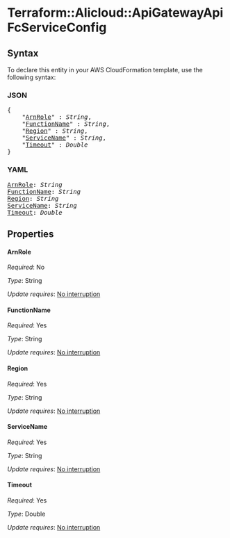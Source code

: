 # Terraform::Alicloud::ApiGatewayApi FcServiceConfig

## Syntax

To declare this entity in your AWS CloudFormation template, use the following syntax:

### JSON

<pre>
{
    "<a href="#arnrole" title="ArnRole">ArnRole</a>" : <i>String</i>,
    "<a href="#functionname" title="FunctionName">FunctionName</a>" : <i>String</i>,
    "<a href="#region" title="Region">Region</a>" : <i>String</i>,
    "<a href="#servicename" title="ServiceName">ServiceName</a>" : <i>String</i>,
    "<a href="#timeout" title="Timeout">Timeout</a>" : <i>Double</i>
}
</pre>

### YAML

<pre>
<a href="#arnrole" title="ArnRole">ArnRole</a>: <i>String</i>
<a href="#functionname" title="FunctionName">FunctionName</a>: <i>String</i>
<a href="#region" title="Region">Region</a>: <i>String</i>
<a href="#servicename" title="ServiceName">ServiceName</a>: <i>String</i>
<a href="#timeout" title="Timeout">Timeout</a>: <i>Double</i>
</pre>

## Properties

#### ArnRole

_Required_: No

_Type_: String

_Update requires_: [No interruption](https://docs.aws.amazon.com/AWSCloudFormation/latest/UserGuide/using-cfn-updating-stacks-update-behaviors.html#update-no-interrupt)

#### FunctionName

_Required_: Yes

_Type_: String

_Update requires_: [No interruption](https://docs.aws.amazon.com/AWSCloudFormation/latest/UserGuide/using-cfn-updating-stacks-update-behaviors.html#update-no-interrupt)

#### Region

_Required_: Yes

_Type_: String

_Update requires_: [No interruption](https://docs.aws.amazon.com/AWSCloudFormation/latest/UserGuide/using-cfn-updating-stacks-update-behaviors.html#update-no-interrupt)

#### ServiceName

_Required_: Yes

_Type_: String

_Update requires_: [No interruption](https://docs.aws.amazon.com/AWSCloudFormation/latest/UserGuide/using-cfn-updating-stacks-update-behaviors.html#update-no-interrupt)

#### Timeout

_Required_: Yes

_Type_: Double

_Update requires_: [No interruption](https://docs.aws.amazon.com/AWSCloudFormation/latest/UserGuide/using-cfn-updating-stacks-update-behaviors.html#update-no-interrupt)

